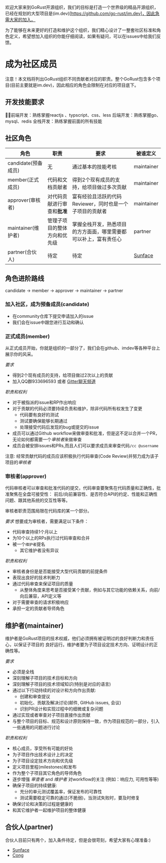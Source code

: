 
欢迎大家来到GoRust开源组织，我们的目标是打造一个世界级的精品开源组织，已经在规划的大型项目是(im.dev)[https://github.com/go-rust/im.dev]，因此急需大家的加入。

为了能够在未来更好的打造和维护这个组织，我们精心设计了一整套社区标准和角色定义，希望想加入组织的你能仔细阅读，如果有疑问，可以在issues中给我们反馈。

# 成为社区成员
注意！本文档将列出GoRust组织不同贡献者对应的职责。整个GoRust包含多个项目(目前主要就是im.dev)，因此相应的角色会限制在对应的项目底下。


## 开发技能要求
前端开发：熟练掌握reactjs 、typscript、css、less
后端开发：熟练掌握go、mysql、redis
全栈开发：熟练掌握前面的所有技能


## 社区角色
| **角色**   | **职责**                                  | **要求**                                             | **被谁定义**                                               |
| ---------- | ----------------------------------------------------- | ------------------------------------------------------------ | ------------------------------------------------------------ |
| candidate(预备成员)     | 无 | 通过基本的技能考核 |  maintainer
| member(正式成员)     | 代码和文档贡献者 | 得到2个现有成员的支持，给项目做过多次贡献 |  maintainer                             |
| approver(审核者)   | 对代码贡献进行审查和**批准**                       | 富有经验且活跃的代码Reviewer，同时也是一个子项目的贡献者| maintainer
| maintainer(维护者) | 管理子项目的整体方向和优先级        | 掌握全栈开发，熟悉项目的方方面面，哪里需要都可以补上，富有责任心 | partner
| partner(合伙人)     | 待定 | 待定 |  [Sunface](https://github.com/sunface)

## 角色进阶路线
candidate -> member -> approver -> maintainer -> partner

### 加入社区，成为预备成员(candidate)
- 在community仓库下提交申请加入的issue
- 我们会在issue中跟您进行互动和确认

### 正式成员(member)
从正式成员开始，你就是组织的一部分了，我们会在github、imdev等各种平台上展示你的风采。

*要求*
- 得到2个现有成员的支持，给项目做过2次以上的贡献
- 加入QQ群933696593 或者 [Gitter聊天频道](https://gitter.im/go-rust/community) 


*职责和权利*
- 对于被指派的issue和RP作出响应
- 对于贡献的代码必须要持续负责和维护，除非代码所有权发生了变更
  - 代码要有良好的测试
  - 测试要确保能够长期通过
  - 处理接受代码后发现的bug或提交的issue
- 成员可以通过Github workflow来做审查和批准，但是这不足以合并一个PR，无论如何都需要一个*审核者*来做审查
- 成员会被安排issues和PRs,而且人们可以要求成员来审查代码`/cc @username`

注意: 经常贡献代码的成员应该积极执行代码审查(Code Review)并努力成为该子项目的*审核者*

### 审核者(approver)

代码审核者可以审查和批准代码的提交，代码审查要聚焦在代码质量和正确性，批准聚焦在全盘可接受性：
前后/向前兼容性、是否符合API的约定、性能和正确性问题、跟其他系统的交互性等等。

审核者职责范围局限在代码库的某一个部分。

*要求*
想要成为审核者，需要满足以下条件：
- 代码审查持续1个月以上
- 为10个以上的RPs执行过代码审查和合并
- 被一个`维护者`提名
  - 其它维护者没有异议

*职责和权利*
- 审核者身份是是否能接受大型代码贡献的前提条件
- 表现出良好的技术判断力
- 通过代码审查来保证项目的质量
  - 从整体角度来思考是否接受某个贡献，例如与其它功能的依赖关系，向前/向后兼容，API定义等
- 对于需要审查的请求积极响应
- 承担一定的贡献者导师角色

## 维护者(maintainer)

维护者是GoRust项目的技术权威，他们必须拥有被证明过的良好判断力和责任心，以保证子项目的
良好运行。维护者要为子项目设定技术方向、证明设计的正确性等。

*要求*
- 必须是全栈
- 深刻理解子项目的技术目标和方向
- 深刻理解子项目的技术领域知识(特别是对应的语言)
- 通过以下行动持续的对设计和方向作出贡献:
  - 创建和审查提议
  - 初始化、贡献及解决讨论(邮件, GitHub issues,
    会议)
  - 识别PR设计和实现过程中的细微或复杂问题
- 通过实现或者审查对子项目直接作出贡献
- 与整个项目的目标、规范和设计原则保持一致，作为项目规范的一部分，引入一些通用的问题进行讨论

*职责和权利*
- 核心成员，享受所有可能的好处
- 为子项目作出技术设计上的决定
- 为子项目设定技术方向和优先级
- 定义项目里程(milestones)和发布
- 作为整个子项目其它角色的导师角色
- 逐步增强 *审查者* and *维护者* 对workflow的关注 (例如：响应力,
  可用性等等)
- 确保子项目的持续健康:
  - 充分的单元测试覆盖率，保证发布的可靠性
  - 测试需要稳定可靠的通过(不脆弱)，当测试失败时，要及时修复
- 确保讨论和决策的过程是健康的
- 和其它维护者一起维护项目的整体健康

## 合伙人(partner)
合伙人目前只有两个，加入条件待定，但是会很苛刻，希望大家有心理准备:)
- [Sunface](https://github.com/sunface)
- [Cong](https://github.com/congim)